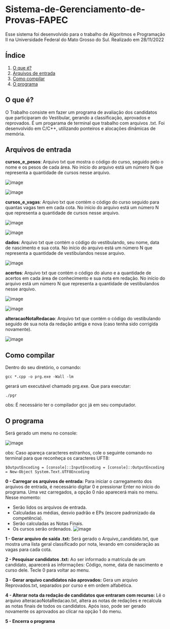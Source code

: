 # Sistema-de-Gerenciamento-de-Provas-FAPEC

Esse sistema foi desenvolvido para o trabalho de Algoritmos e Programação II na Universidade Federal do Mato Grosso do Sul.
Realizado em 28/11/2022

## Índice

1. [O que é?](#o-que-é)
2. [Arquivos de entrada](#arquivos-de-entrada)
3. [Como compilar](#como-compilar)
4. [O programa](#o-programa)
  


## O que é?  
O Trabalho consiste em fazer um programa de avaliação dos candidatos que participaram do Vestibular, gerando a classificação, aprovados e reprovados. É um progarama de terminal que trabalho com arquivos .txt. 
Foi desenvolvido em C/C++, utilizando ponteiros e alocações dinâmicas de memória.
  
## Arquivos de entrada  
**cursos_e_pesos**: Arquivo txt que mostra o código do curso, seguido pelo o nome e os pesos de cada área. No início do arquivo está um número N que representa a quantidade de cursos nesse arquivo.    

![image](https://github.com/fernandapessoa/Sistema-de-Gerenciamento-de-Provas-FAPEC/assets/103967442/17f8b600-3ab1-49fa-8db7-3de6de5d0c1e)   
  
![image](https://github.com/fernandapessoa/Sistema-de-Gerenciamento-de-Provas-FAPEC/assets/103967442/a78f2c3b-66d2-47ed-a508-f78d1011b871)    


**cursos_e_vagas**: Arquivo txt que contém o código do curso seguido para quantas vagas tem em cada cota. No início do arquivo está um número N que representa a quantidade de cursos nesse arquivo.  

![image](https://github.com/fernandapessoa/Sistema-de-Gerenciamento-de-Provas-FAPEC/assets/103967442/0f767e27-79cb-42da-b34b-237bb39d01ad)    
  
![image](https://github.com/fernandapessoa/Sistema-de-Gerenciamento-de-Provas-FAPEC/assets/103967442/fbeba7ef-e444-4ebc-a25d-998f0d470972)  


**dados**: Arquivo txt que contém o código do vestibulando, seu nome, data de nascimento e sua cota.  No início do arquivo está um número N que representa a quantidade de vestibulandos nesse arquivo.  

![image](https://github.com/fernandapessoa/Sistema-de-Gerenciamento-de-Provas-FAPEC/assets/103967442/a2ce3ced-2cbc-4aa4-8de5-730a7dcb0ba5)  
  

**acertos**: Arquivo txt que contém o código do aluno e a quantidade de acertos em cada área de conhecimento e sua nota em redação.  No início do arquivo está um número N que representa a quantidade de vestibulandos nesse arquivo.   
  
![image](https://github.com/fernandapessoa/Sistema-de-Gerenciamento-de-Provas-FAPEC/assets/103967442/6f20536f-a6d5-41d5-9978-3ab2df6e4c4c)   

![image](https://github.com/fernandapessoa/Sistema-de-Gerenciamento-de-Provas-FAPEC/assets/103967442/ac60dff6-7e10-4937-ab59-793bd5d77a3e)  



**alteracaoNotaRedacao**: Arquivo txt que contém o código do vestibulando seguido de sua nota da redação antiga e nova (caso tenha sido corrigida novamente).  
  
![image](https://github.com/fernandapessoa/Sistema-de-Gerenciamento-de-Provas-FAPEC/assets/103967442/ef0e7d9c-f0d8-4eac-be61-6bf0cde6558b)  

## Como compilar  

Dentro do seu diretório, o comando:  

```gcc *.cpp -o prg.exe -Wall -lm```  

gerará um executável chamado prg.exe. Que para executar:  

```./pgr```  

obs: É necessário ter o compilador gcc já em seu computador.  

   
## O programa  
Será gerado um menu no console:  

![image](https://github.com/fernandapessoa/Sistema-de-Gerenciamento-de-Provas-FAPEC/assets/103967442/be96470c-bd16-4be7-8d6d-59d71d09f36b)  

obs: Caso apareça caracteres estranhos, cole o seguinte comando no terminal para que reconheça os caracteres UFT8:   

```$OutputEncoding = [console]::InputEncoding = [console]::OutputEncoding = New-Object System.Text.UTF8Encoding```


  
**0 - Carregar os arquivos de entrada:** Para iniciar o carregamento dos arquivos de entrada, é necessário digitar 0 e pressionar Enter no início do programa. Uma vez carregados, a opção 0 não aparecerá mais no menu.
Nesse momento:  
- Serão lidos os arquivos de entrada.
- Calculadas as médias, desvio padrão e EPs (escore padronizado da competência).
- Serão calculadas as Notas Finais.
- Os cursos serão ordenados.
![image](https://github.com/fernandapessoa/Sistema-de-Gerenciamento-de-Provas-FAPEC/assets/103967442/5e6903d2-0ad0-433d-a69f-830338b32e71)

**1 - Gerar arquivo de saída .txt:** Será gerado o Arquivo_candidato.txt, que mostra uma lista geral classificado por nota, levando em consideração as vagas para cada cota.  

**2 - Pesquisar candidatos .txt:** Ao ser informado a matrícula de um candidato, aparecerá as informações: Código, nome, data de nascimento e curso dele. Tecle 0 para voltar ao menu.  

**3 - Gerar arquivo candidatos não aprovados:** Gera um arquivo Reprovados.txt, separados por curso e em ordem alfabética.  

**4 - Alterar nota da redação de candidatos que entraram com recurso:** Lê o arquivo alteracaoNotaRedacao.txt, altera as notas de redações e recalcula as notas finais de todos os candidatos. Após isso, pode ser gerado novamente os aprovados ao clicar na opção 1 do menu.  

**5 - Encerra o programa**  

